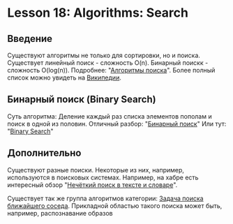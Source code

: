 # Lesson 18: Algorithms: Search

## Введение
Существуют алгоритмы не только для сортировки, но и поиска.
Существует линейный поиск - сложность O(n).
Бинарный поискк - сложность O(log(n)).
Подробнее: "[Алгоритмы поиска](http://info.javarush.ru/tag/Бинарный%20поиск)".
Более полный список можно увидеть на [Википедии](https://ru.wikipedia.org/wiki/Категории:Алгоритмы_поиска).

## Бинарный поиск (Binary Search)
Суть алгоритма: Деление каждый раз списка элементов пополам и поиск в одной из половин.
Отличный разбор: "[Бинарный поиск](http://aliev.me/runestone/SortSearch/TheBinarySearch.html)"
Или тут: "[Binary Search](http://www.geeksforgeeks.org/binary-search/)"

## Дополнительно
Существуют разные поиски. Некоторые из них, например, используются в поисковых системах. Например, на хабре есть интересный обзор "[Нечёткий поиск в тексте и словаре](https://habrahabr.ru/post/114997/)".

Существует так же группа алгоритмов категории: [Задача поиска ближайшего соседа](https://ru.wikipedia.org/wiki/Задача_поиска_ближайшего_соседа). Прикладной областью такого поиска может быть, например, распознавание образов